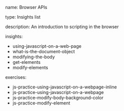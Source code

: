 name: Browser APIs

type: Insights list

description: An introduction to scripting in the browser

insights:
  - using-javascript-on-a-web-page
  - what-is-the-document-object
  - modifying-the-body
  - get-elements
  - modify-elements

exercises:
  - js-practice-using-javascript-on-a-webpage-inline
  - js-practice-using-javascript-on-a-webpage
  - js-practice-modify-body-background-color
  - js-practice-modify-element
